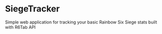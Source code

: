 # SiegeTracker
Simple web application for tracking your basic Rainbow Six Siege stats built with R6Tab API
